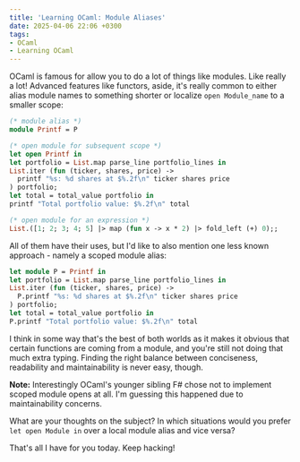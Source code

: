 ```yaml
---
title: 'Learning OCaml: Module Aliases'
date: 2025-04-06 22:06 +0300
tags:
- OCaml
- Learning OCaml
---
```


OCaml is famous for allow you to do a lot of things like modules. Like really a lot!
Advanced features like functors, aside, it's really common to either alias
module names to something shorter or localize `open Module_name` to a smaller
scope:

```ocaml
(* module alias *)
module Printf = P

(* open module for subsequent scope *)
let open Printf in
let portfolio = List.map parse_line portfolio_lines in
List.iter (fun (ticker, shares, price) ->
  printf "%s: %d shares at $%.2f\n" ticker shares price
) portfolio;
let total = total_value portfolio in
printf "Total portfolio value: $%.2f\n" total

(* open module for an expression *)
List.([1; 2; 3; 4; 5] |> map (fun x -> x * 2) |> fold_left (+) 0);;
```

All of them have their uses, but I'd like to also mention one less known
approach - namely a scoped module alias:

```ocaml
let module P = Printf in
let portfolio = List.map parse_line portfolio_lines in
List.iter (fun (ticker, shares, price) ->
  P.printf "%s: %d shares at $%.2f\n" ticker shares price
) portfolio;
let total = total_value portfolio in
P.printf "Total portfolio value: $%.2f\n" total
```

I think in some way that's the best of both worlds as it makes it obvious
that certain functions are coming from a module, and you're still not
doing that much extra typing. Finding the right balance between conciseness,
readability and maintainability is never easy, though.

**Note:** Interestingly OCaml's younger sibling F# chose not to implement
scoped module opens at all. I'm guessing this happened due to maintainability
concerns.

What are your thoughts on the subject? In which situations would you prefer
`let open Module in` over a local module alias and vice versa?

That's all I have for you today. Keep hacking!
